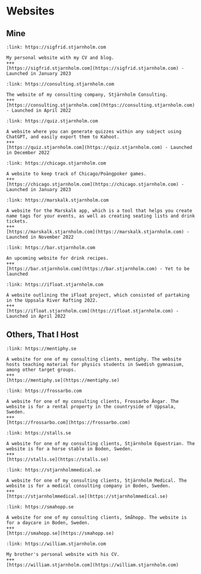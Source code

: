 # Websites

## Mine

<!-- , , BAR (COMING SOON), IFLOAT -->

<!-- PERSONAL -->
```{card} Sigfrid's Personal Website
:link: https://sigfrid.stjarnholm.com

My personal website with my CV and blog.
+++
[https://sigfrid.stjarnholm.com](https://sigfrid.stjarnholm.com) - Launched in January 2023
```

<!-- CONSULTING -->
```{card} Stjärnholm Consulting's Website
:link: https://consulting.stjarnholm.com

The website of my consulting company, Stjärnholm Consulting.
+++
[https://consulting.stjarnholm.com](https://consulting.stjarnholm.com) - Launched in April 2022
```

<!-- QUIZGPT -->
```{card} QuizGPT
:link: https://quiz.stjarnholm.com

A website where you can generate quizzes within any subject using ChatGPT, and easily export them to Kahoot.
+++
[https://quiz.stjarnholm.com](https://quiz.stjarnholm.com) - Launched in December 2022
```

<!-- CHICAGO -->
```{card} Chicago/Poängpoker
:link: https://chicago.stjarnholm.com

A website to keep track of Chicago/Poängpoker games.
+++
[https://chicago.stjarnholm.com](https://chicago.stjarnholm.com) - Launched in January 2023
```

<!-- MARSKALK -->
```{card} Marskalk
:link: https://marskalk.stjarnholm.com

A website for the Marskalk app, which is a tool that helps you create name tags for your events, as well as creating seating lists and drink tickets.
+++
[https://marskalk.stjarnholm.com](https://marskalk.stjarnholm.com) - Launched in November 2022
```

<!-- BAR -->
```{card} Bar
:link: https://bar.stjarnholm.com

An upcoming website for drink recipes.
+++
[https://bar.stjarnholm.com](https://bar.stjarnholm.com) - Yet to be launched
```

<!-- IFLOAT -->
```{card} iFloat
:link: https://ifloat.stjarnholm.com

A website outlining the iFloat project, which consisted of partaking in the Uppsala River Rafting 2022.
+++
[https://ifloat.stjarnholm.com](https://ifloat.stjarnholm.com) - Launched in April 2022
```

<!-- ```{card} Sigfrid's Personal Website
:link: https://sigfrid.stjarnholm.com

My personal website with my CV and blog.
+++
[https://sigfrid.stjarnholm.com](https://sigfrid.stjarnholm.com)
``` -->

## Others, That I Host

<!-- , , , SEQAB, ,  -->

<!-- MENTIPHY -->
```{card} mentiphy
:link: https://mentiphy.se

A website for one of my consulting clients, mentiphy. The website hosts teaching material for physics students in Swedish gymnasium, among other target groups.
+++
[https://mentiphy.se](https://mentiphy.se)
```

<!-- FROSSARBO -->
```{card} Frossarbo Ängar
:link: https://frossarbo.com

A website for one of my consulting clients, Frossarbo Ängar. The website is for a rental property in the countryside of Uppsala, Sweden.
+++
[https://frossarbo.com](https://frossarbo.com)
```

<!-- SEQAB -->
```{card} Stall Stjärnholm
:link: https://stalls.se

A website for one of my consulting clients, Stjärnholm Equestrian. The website is for a horse stable in Boden, Sweden.
+++
[https://stalls.se](https://stalls.se)
```

<!-- SMAB -->
```{card} Stjärnholm Medical
:link: https://stjarnholmmedical.se

A website for one of my consulting clients, Stjärnholm Medical. The website is for a medical consulting company in Boden, Sweden.
+++
[https://stjarnholmmedical.se](https://stjarnholmmedical.se)
```

<!-- SMAHOPP -->
```{card} Småhopp
:link: https://smahopp.se

A website for one of my consulting clients, Småhopp. The website is for a daycare in Boden, Sweden.
+++
[https://smahopp.se](https://smahopp.se)
```

<!-- WILLIAM -->
```{card} William's Personal Website
:link: https://william.stjarnholm.com

My brother's personal website with his CV.
+++
[https://william.stjarnholm.com](https://william.stjarnholm.com)
```

<!-- ```{card} Sigfrid's Personal Website
:link: https://sigfrid.stjarnholm.com

My personal website with my CV and blog.
+++
[https://sigfrid.stjarnholm.com](https://sigfrid.stjarnholm.com)
``` -->
